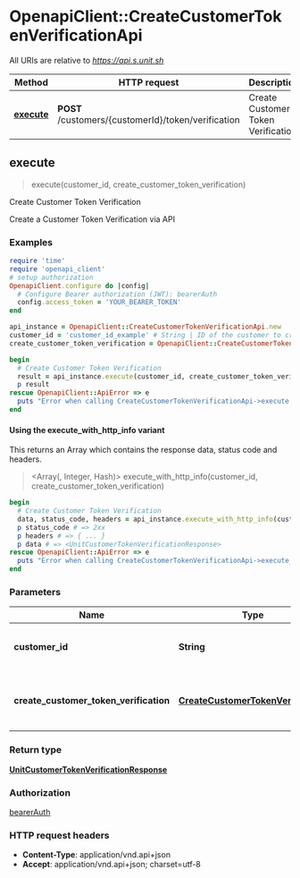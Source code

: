 # OpenapiClient::CreateCustomerTokenVerificationApi

All URIs are relative to *https://api.s.unit.sh*

| Method | HTTP request | Description |
| ------ | ------------ | ----------- |
| [**execute**](CreateCustomerTokenVerificationApi.md#execute) | **POST** /customers/{customerId}/token/verification | Create Customer Token Verification |


## execute

> <UnitCustomerTokenVerificationResponse> execute(customer_id, create_customer_token_verification)

Create Customer Token Verification

Create a Customer Token Verification via API 

### Examples

```ruby
require 'time'
require 'openapi_client'
# setup authorization
OpenapiClient.configure do |config|
  # Configure Bearer authorization (JWT): bearerAuth
  config.access_token = 'YOUR_BEARER_TOKEN'
end

api_instance = OpenapiClient::CreateCustomerTokenVerificationApi.new
customer_id = 'customer_id_example' # String | ID of the customer to create token for
create_customer_token_verification = OpenapiClient::CreateCustomerTokenVerification.new # CreateCustomerTokenVerification | Create Customer Token Verification Request

begin
  # Create Customer Token Verification
  result = api_instance.execute(customer_id, create_customer_token_verification)
  p result
rescue OpenapiClient::ApiError => e
  puts "Error when calling CreateCustomerTokenVerificationApi->execute: #{e}"
end
```

#### Using the execute_with_http_info variant

This returns an Array which contains the response data, status code and headers.

> <Array(<UnitCustomerTokenVerificationResponse>, Integer, Hash)> execute_with_http_info(customer_id, create_customer_token_verification)

```ruby
begin
  # Create Customer Token Verification
  data, status_code, headers = api_instance.execute_with_http_info(customer_id, create_customer_token_verification)
  p status_code # => 2xx
  p headers # => { ... }
  p data # => <UnitCustomerTokenVerificationResponse>
rescue OpenapiClient::ApiError => e
  puts "Error when calling CreateCustomerTokenVerificationApi->execute_with_http_info: #{e}"
end
```

### Parameters

| Name | Type | Description | Notes |
| ---- | ---- | ----------- | ----- |
| **customer_id** | **String** | ID of the customer to create token for |  |
| **create_customer_token_verification** | [**CreateCustomerTokenVerification**](CreateCustomerTokenVerification.md) | Create Customer Token Verification Request |  |

### Return type

[**UnitCustomerTokenVerificationResponse**](UnitCustomerTokenVerificationResponse.md)

### Authorization

[bearerAuth](../README.md#bearerAuth)

### HTTP request headers

- **Content-Type**: application/vnd.api+json
- **Accept**: application/vnd.api+json; charset=utf-8

